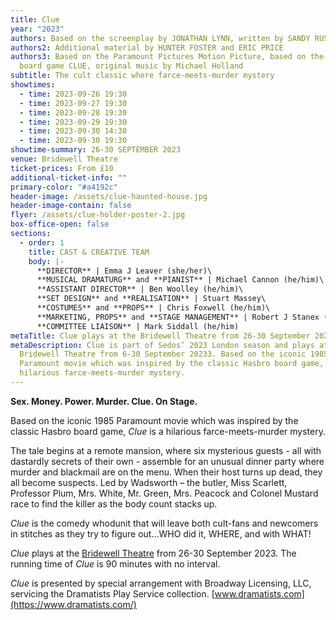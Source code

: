 ```yaml
---
title: Clue
year: "2023"
authors: Based on the screenplay by JONATHAN LYNN, written by SANDY RUSTIN
authors2: Additional material by HUNTER FOSTER and ERIC PRICE
authors3: Based on the Paramount Pictures Motion Picture, based on the Hasbro
  board game CLUE, original music by Michael Holland
subtitle: The cult classic where farce-meets-murder mystery
showtimes:
  - time: 2023-09-26 19:30
  - time: 2023-09-27 19:30
  - time: 2023-09-28 19:30
  - time: 2023-09-29 19:30
  - time: 2023-09-30 14:30
  - time: 2023-09-30 19:30
showtime-summary: 26-30 SEPTEMBER 2023
venue: Bridewell Theatre
ticket-prices: From £10
additional-ticket-info: ""
primary-color: "#a4192c"
header-image: /assets/clue-haunted-house.jpg
header-image-contain: false
flyer: /assets/clue-holder-poster-2.jpg
box-office-open: false
sections:
  - order: 1
    title: CAST & CREATIVE TEAM
    body: |-
      **DIRECTOR** | Emma J Leaver (she/her)\
      **MUSICAL DRAMATURG** and **PIANIST** | Michael Cannon (he/him)\
      **ASSISTANT DIRECTOR** | Ben Woolley (he/him)\
      **SET DESIGN** and **REALISATION** | Stuart Massey\
      **COSTUMES** and **PROPS** | Chris Foxwell (he/him)\
      **MARKETING, PROPS** and **STAGE MANAGEMENT** | Robert J Stanex (he/him)\
      **COMMITTEE LIAISON** | Mark Siddall (he/him)
metaTitle: Clue plays at the Bridewell Theatre from 26-30 September 2023
metaDescription: Clue is part of Sedos’ 2023 London season and plays at the
  Bridewell Theatre from 6-30 September 20233. Based on the iconic 1985
  Paramount movie which was inspired by the classic Hasbro board game, Clue is a
  hilarious farce-meets-murder mystery.
---
```

**Sex. Money. Power.
Murder.
Clue. On Stage.**

Based on the iconic 1985 Paramount movie which was inspired by the classic Hasbro board game, *Clue* is a hilarious farce-meets-murder mystery.

The tale begins at a remote mansion, where six mysterious guests - all with dastardly secrets of their own - assemble for an unusual dinner party where murder and blackmail are on the menu. When their host turns up dead, they all become suspects. Led by Wadsworth – the butler, Miss Scarlett, Professor Plum, Mrs. White, Mr. Green, Mrs. Peacock and Colonel Mustard race to find the killer as the body count stacks up.

*Clue* is the comedy whodunit that will leave both cult-fans and newcomers in stitches as they try to figure out…WHO did it, WHERE, and with WHAT!  

*Clue* plays at the [Bridewell Theatre](https://sbf.org.uk/whats-on/view/soma/) from 26-30 September 2023. The running time of *Clue* is 90 minutes with no interval. 

*Clue* is presented by special arrangement with Broadway Licensing, LLC, servicing the Dramatists Play Service collection. [www.dramatists.com](https://www.dramatists.com/)